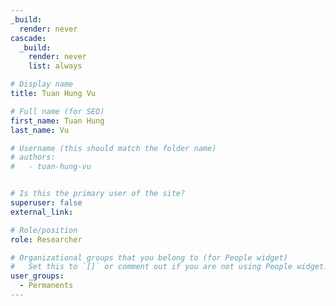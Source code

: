 ```yaml
---
_build:
  render: never
cascade:
  _build:
    render: never
    list: always

# Display name
title: Tuan Hung Vu

# Full name (for SEO)
first_name: Tuan Hung
last_name: Vu

# Username (this should match the folder name)
# authors:
#   - tuan-hung-vu


# Is this the primary user of the site?
superuser: false
external_link: 

# Role/position
role: Researcher

# Organizational groups that you belong to (for People widget)
#   Set this to `[]` or comment out if you are not using People widget.
user_groups:
  - Permanents
---
```

